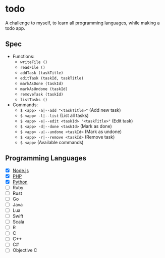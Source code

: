 # todo
A challenge to myself, to learn all programming languages, while making a todo app.

## Spec
- Functions:
  - `writeFile ()`
  - `readFile ()`
  - `addTask (taskTitle)`
  - `editTask (taskId, taskTitle)`
  - `markAsDone (taskId)`
  - `markAsUndone (taskId)`
  - `removeTask (taskId)`
  - `listTasks ()`
- Commands:
  - `$ <app> -a|--add "<taskTitle>"` (Add new task)
  - `$ <app> -l|--list` (List all tasks)
  - `$ <app> -e|--edit <taskId> "<taskTitle>"` (Edit task)
  - `$ <app> -d|--done <taskId>` (Mark as done)
  - `$ <app> -u|--undone <taskId>` (Mark as undone)
  - `$ <app> -r|--remove <taskId>` (Remove task)
  - `$ <app>` (Available commands)

## Programming Languages
- [x] [Node.js](/nodejs)
- [x] [PHP](/php)
- [x] [Python](/python)
- [ ] Ruby
- [ ] Rust
- [ ] Go
- [ ] Java
- [ ] Lua
- [ ] Swift
- [ ] Scala
- [ ] R
- [ ] C
- [ ] C++
- [ ] C#
- [ ] Objective C

